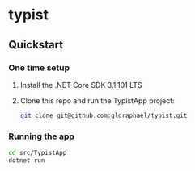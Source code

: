 # typist

## Quickstart

### One time setup

1. Install the .NET Core SDK 3.1.101 LTS
1. Clone this repo and run the TypistApp project:

    ```sh
    git clone git@github.com:gldraphael/typist.git
    ```

### Running the app

```sh
cd src/TypistApp
dotnet run
```
